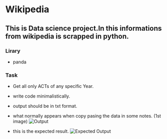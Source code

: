# Wikipedia

## This is Data science project.In this informations from wikipedia is scrapped in python.

### Lirary
- panda

### Task
* Get all only ACTs of any specific Year.
- write code minimalistically.
- output should be in txt format.
- what normally appears when copy pasing the data in some notes. (1st image)
![Output](https://user-images.githubusercontent.com/106467800/180919156-3bb1ced3-595e-47b6-9f51-9ca9d9bff51a.PNG)

- this is the expected result.
![Expected Output](https://user-images.githubusercontent.com/106467800/180918659-bfb5ac4e-15f8-438f-ab4a-0089106e2754.PNG)
